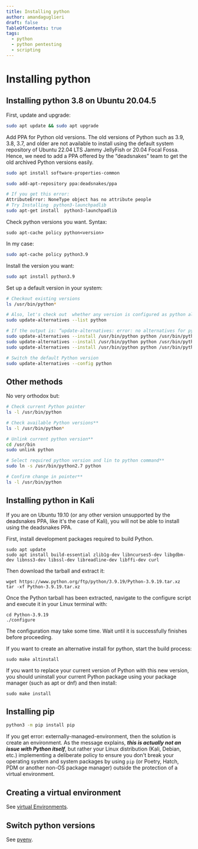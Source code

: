```yaml
---
title: Installing python
author: amandaguglieri
draft: false
TableOfContents: true
tags:
  - python
  - python pentesting
  - scripting
---
```


# Installing python


## Installing python 3.8 on Ubuntu 20.04.5

First, update and upgrade:

```bash
sudo apt update && sudo apt upgrade
```

Add PPA for Python old versions. The old versions of Python such as 3.9, 3.8, 3.7, and older are not available to install using the default system repository of Ubuntu 22.04 LTS Jammy JellyFish or 20.04 Focal Fossa. Hence, we need to add a PPA offered by the “deadsnakes” team to get the old archived Python versions easily.

```bash
sudo apt install software-properties-common
```

```bash
sudo add-apt-repository ppa:deadsnakes/ppa

# If you get this error:
AttributeError: NoneType object has no attribute people
# Try Installing  python3-launchpadlib 
sudo apt-get install  python3-launchpadlib 
```

Check python versions you want. Syntax:

```
sudo apt-cache policy python<version>
```

In my case:

```bash
sudo apt-cache policy python3.9
```

Install the version you want:

```bash
sudo apt install python3.9
```

Set up a default version in your system:

```bash
# Checkout existing versions
ls /usr/bin/python*

# Also, let's check out  whether any version is configured as python alternatives or not. For that run:
sudo update-alternatives --list python

# If the output is: “update-alternatives: error: no alternatives for python”. Then it means there are no alternatives that have been configured, hence let’s do some:
sudo update-alternatives --install /usr/bin/python python /usr/bin/python3.9 1
sudo update-alternatives --install /usr/bin/python python /usr/bin/python3.10 2
sudo update-alternatives --install /usr/bin/python python /usr/bin/python3.8 3

# Switch the default Python version 
sudo update-alternatives --config python
```


## Other methods

No very orthodox but:

```bash
# Check current Python pointer
ls -l /usr/bin/python

# Check available Python versions**
ls -l /usr/bin/python*

# Unlink current python version**
cd /usr/bin
sudo unlink python

# Select required python version and lin to python command**
sudo ln -s /usr/bin/python2.7 python

# Confirm change in pointer**
ls -l /usr/bin/python
```


## Installing python in Kali


If you are on Ubuntu 19.10 (or any other version unsupported by the deadsnakes PPA, like it's the case of Kali), you will not be able to install using the deadsnakes PPA.


First, install development packages required to build Python.

```
sudo apt update
sudo apt install build-essential zlib1g-dev libncurses5-dev libgdbm-dev libnss3-dev libssl-dev libreadline-dev libffi-dev curl
```

Then download the tarball and extract it:

```
wget https://www.python.org/ftp/python/3.9.19/Python-3.9.19.tar.xz
tar -xf Python-3.9.19.tar.xz
```

Once the Python tarball has been extracted, navigate to the configure script and execute it in your Linux terminal with:

```
cd Python-3.9.19
./configure
```

The configuration may take some time. Wait until it is successfully finishes before proceeding.

 If you want to create an alternative install for python, start the build process: 

```
sudo make altinstall
```

If you want to replace your current version of Python with this new version, you should uninstall your current Python package using your package manager (such as apt or dnf) and then install:

```
sudo make install
```




## Installing pip

```bash
python3 -m pip install pip
```

 If you get error: externally-managed-environment, then the solution is create an environment. As the message explains, _**this is actually not an issue with Python 
 itself**_, but rather your Linux distribution (Kali, Debian, etc.) implementing a deliberate policy to ensure you don't break your operating system and system packages by using `pip` (or Poetry, Hatch, PDM or another non-OS package manager) outside the protection of a virtual environment.

## Creating a virtual environment 

See [virtual Environments](python-virtual-environments.md).

## Switch python versions

See [pyenv](pyenv.md).
